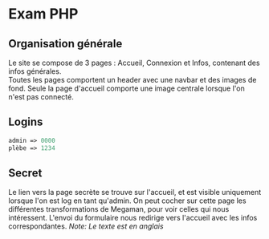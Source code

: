 # Exam PHP

## Organisation générale

Le site se compose de 3 pages : Accueil, Connexion et Infos, contenant des infos générales.  
Toutes les pages comportent un header avec une navbar et des images de fond. Seule la page d'accueil comporte une image centrale lorsque l'on n'est pas connecté.

## Logins
``` php
admin => 0000
plèbe => 1234 
```
## Secret
Le lien vers la page secrète se trouve sur l'accueil, et est visible uniquement lorsque l'on est log en tant qu'admin. On peut cocher sur cette page les différentes transformations de Megaman, pour voir celles qui nous intéressent. L'envoi du formulaire nous redirige vers l'accueil avec les infos correspondantes. *Note: Le texte est en anglais*